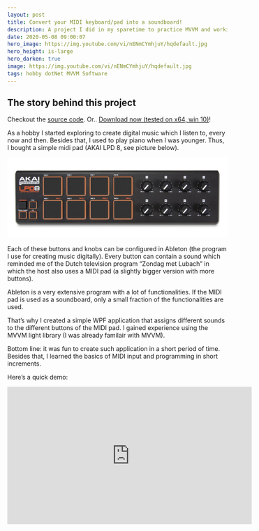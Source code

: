 ```yaml
---
layout: post
title: Convert your MIDI keyboard/pad into a soundboard!
description: A project I did in my sparetime to practice MVVM and working with MIDI.
date: 2020-05-08 09:00:07
hero_image: https://img.youtube.com/vi/nENmCYmhjuY/hqdefault.jpg
hero_height: is-large
hero_darken: true
image: https://img.youtube.com/vi/nENmCYmhjuY/hqdefault.jpg
tags: hobby dotNet MVVM Software
---
```


## The story behind this project

Checkout the [source code](https://github.com/JennoVink/MidiKeyboardSoundboard). Or.. [Download now (tested on x64, win 10)](https://github.com/JennoVink/MidiKeyboardSoundboard/files/4433919/Release.zip)!

As a hobby I started exploring to create digital music which I listen to, every now and then. Besides that, I used to play piano when I was younger. Thus, I bought a simple midi pad (AKAI LPD 8, see picture below).

![AKAI LPD8 picture](/img/akai.jpg "AKAI LPD8 used in this project")

Each of these buttons and knobs can be configured in Ableton (the program I use for creating music digitally). Every button can contain a sound which reminded me of the Dutch television program “Zondag met Lubach” in which the host also uses a MIDI pad (a slightly bigger version with more buttons).

Ableton is a very extensive program with a lot of functionalities. If the MIDI pad is used as a soundboard, only a small fraction of the functionalities are used.

That’s why I created a simple WPF application that assigns different sounds to the different buttons of the MIDI pad. I gained experience using the MVVM light library (I was already familair with MVVM).

Bottom line: it was fun to create such application in a short period of time. Besides that, I learned the basics of MIDI input and programming in short increments.

Here’s a quick demo:

<iframe width="560" height="315" src="https://www.youtube.com/embed/nENmCYmhjuY?controls=0" frameborder="0" allow="accelerometer; autoplay; clipboard-write; encrypted-media; gyroscope; picture-in-picture" allowfullscreen></iframe>